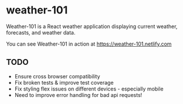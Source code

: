 # weather-101

Weather-101 is a React weather application displaying current weather, forecasts, and weather data.

You can see Weather-101 in action at https://weather-101.netlify.com

## TODO

* Ensure cross browser compatibility 
* Fix broken tests & improve test coverage
* Fix styling flex issues on different devices - especially mobile 
* Need to improve error handling for bad api requests!

